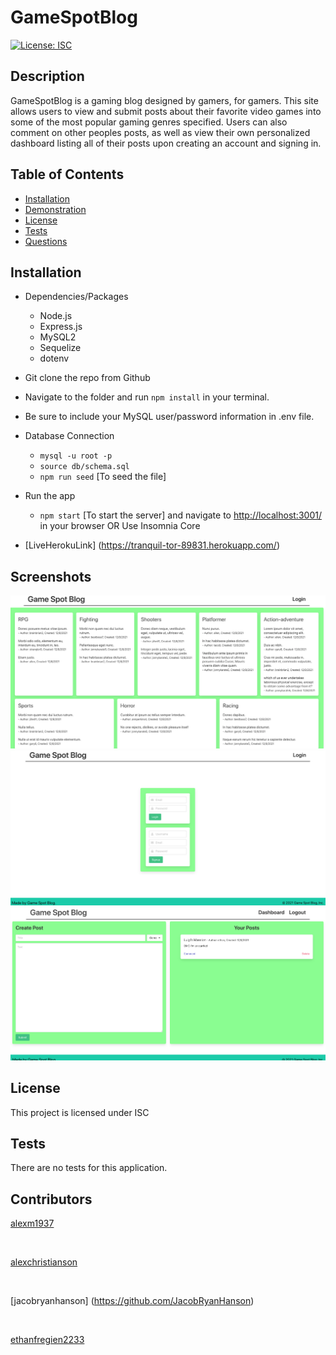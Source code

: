 # GameSpotBlog
[![License: ISC](https://img.shields.io/badge/License-ISC-blue.svg)](https://opensource.org/licenses/ISC)

## Description 
GameSpotBlog is a gaming blog designed by gamers, for gamers. This site allows users to view and submit posts about their favorite video games into some of the most popular gaming genres specified. Users can also comment on other peoples posts, as well as view their own personalized dashboard listing all of their posts upon creating an account and signing in.
## Table of Contents
* [Installation](#installation)
* [Demonstration](#Demonstration)
* [License](#license)
* [Tests](#tests)
* [Questions](#questions)

## Installation 

* Dependencies/Packages
    - Node.js
    - Express.js
    - MySQL2
    - Sequelize
    - dotenv

* Git clone the repo from Github

* Navigate to the folder and run `npm install` in your terminal.

* Be sure to include your MySQL user/password information in .env file.

* Database Connection
    - `mysql -u root -p`
    - `source db/schema.sql`
    - `npm run seed` [To seed the file]

* Run the app
     - `npm start` [To start the server] and navigate to <http://localhost:3001/> in your browser OR Use Insomnia Core

* [LiveHerokuLink] (https://tranquil-tor-89831.herokuapp.com/)
## Screenshots
<img src= /resources/srn1.jpg>
<img src= /resources/srn2.jpg>
<img src= /resources/srn3.jpg>

## License 
This project is licensed under ISC

## Tests
There are no tests for this application.

## Contributors
[alexm1937](https://github.com/alexm1937)

<br>

[alexchristianson](https://github.com/alexchristianson)

<br>

[jacobryanhanson] (https://github.com/JacobRyanHanson)

<br>

[ethanfregien2233](https://github.com/ethanfregien2233)


